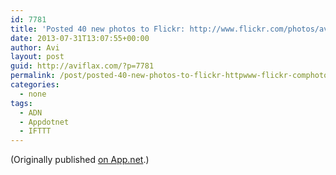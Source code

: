 ```yaml
---
id: 7781
title: 'Posted 40 new photos to Flickr: http://www.flickr.com/photos/avi4now/'
date: 2013-07-31T13:07:55+00:00
author: Avi
layout: post
guid: http://aviflax.com/?p=7781
permalink: /post/posted-40-new-photos-to-flickr-httpwww-flickr-comphotosavi4now-2/
categories:
  - none
tags:
  - ADN
  - Appdotnet
  - IFTTT
---
```

(Originally published [on App.net](http://alpha.app.net/aviflax/post/8289448).)
